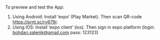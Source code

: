 To preview and test the App:
1) Using Android:
Install ‘expo’ (Play Market). Then scan QR-code https://prnt.sc/rv679r.
2) Using IOS:
Install ‘expo client’ (ios). Then sign in expo platform (login: bohdan.salenik@gmail.com pass: 123123)
